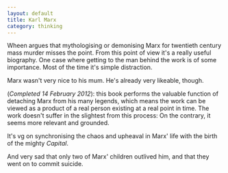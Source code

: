 ```yaml
---
layout: default
title: Karl Marx
category: thinking
---
```


Wheen argues that mythologising or demonising Marx for twentieth century mass murder misses the point. From this point of view it's a really useful biography. One case where getting to the man behind the work is of some importance. Most of the time it's simple distraction.

Marx wasn't very nice to his mum. He's already very likeable, though.

(_Completed 14 February 2012_): this book performs the valuable function of detaching Marx from his many legends, which means the work can be viewed as a product of a real person existing at a real point in time. The work doesn't suffer in the slightest from this process: On the contrary, it seems more relevant and grounded.

It's vg on synchronising the chaos and upheaval in Marx' life with the birth of the mighty _Capital_.

And very sad that only two of Marx' children outlived him, and that they went on to commit suicide.
